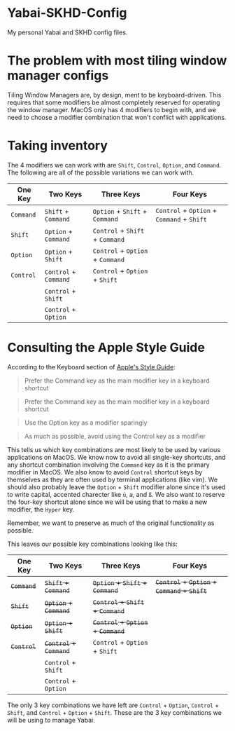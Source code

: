 # Yabai-SKHD-Config
My personal Yabai and SKHD config files.

# The problem with most tiling window manager configs
Tiling Window Managers are, by design, ment to be keyboard-driven. This requires that some modifiers be almost completely reserved for operating the window manager. MacOS only has 4 modifiers to begin with, and we need to choose a modifier combination that won't conflict with applications.

# Taking inventory
The 4 modifiers we can work with are `Shift`, `Control`, `Option`, and `Command`.
The following are all of the possible variations we can work with.

| One Key   | Two Keys              | Three Keys                       | Four Keys                                  |
| --------- | --------------------- | -------------------------------- | ------------------------------------------ |
| `Command` | `Shift` + `Command`   | `Option` + `Shift` + `Command`   | `Control` + `Option` + `Command` + `Shift` | 
| `Shift`   | `Option` + `Command`  | `Control` + `Shift` + `Command`  |                                            |
| `Option`  | `Option` + `Shift`    | `Control` + `Option` + `Command` |                                            |
| `Control` | `Control` + `Command` | `Control` + `Option` + `Shift`   |                                            |
|           | `Control` + `Shift`   |                                  |                                            |
|           | `Control` + `Option`  |                                  |                                            |


# Consulting the Apple Style Guide
According to the Keyboard section of [Apple's Style Guide](https://developer.apple.com/design/human-interface-guidelines/macos/user-interaction/keyboard/):

> Prefer the Command key as the main modifier key in a keyboard shortcut

> Prefer the Command key as the main modifier key in a keyboard shortcut

> Use the Option key as a modifier sparingly

> As much as possible, avoid using the Control key as a modifier

This tells us which key combinations are most likely to be used by various applications on MacOS. We know now to avoid all single-key shortcuts, and any shortcut combination involving the `Command` key as it is the primary modifier in MacOS. We also know to avoid `Control` shortcut keys by themselves as they are often used by terminal applications (like vim). We should also probably leave the `Option` + `Shift` modifier alone since it's used to write capital, accented charecter like `ü`, `æ`, and `ß`. We also want to reserve the four-key shortcut alone since we will be using that to make a new modifier, the `Hyper` key.

Remember, we want to preserve as much of the original functionality as possible.

This leaves our possible key combinations looking like this:

| One Key       | Two Keys                  | Three Keys                           | Four Keys                                      |
| ------------- | ------------------------- | ------------------------------------ | ---------------------------------------------- |
| ~~`Command`~~ | ~~`Shift` + `Command`~~   | ~~`Option` + `Shift` + `Command`~~   | ~~`Control` + `Option` + `Command` + `Shift`~~ | 
| ~~`Shift`~~   | ~~`Option` + `Command`~~  | ~~`Control` + `Shift` + `Command`~~  |                                                |
| ~~`Option`~~  | ~~`Option` + `Shift`~~    | ~~`Control` + `Option` + `Command`~~ |                                                |
| ~~`Control`~~ | ~~`Control` + `Command`~~ | `Control` + `Option` + `Shift`       |                                                |
|               | `Control` + `Shift`       |                                      |                                                |
|               | `Control` + `Option`      |                                      |                                                |

The only 3 key combinations we have left are `Control` + `Option`, `Control` + `Shift`, and `Control` + `Option` + `Shift`. These are the 3 key combinations we will be using to manage Yabai.
